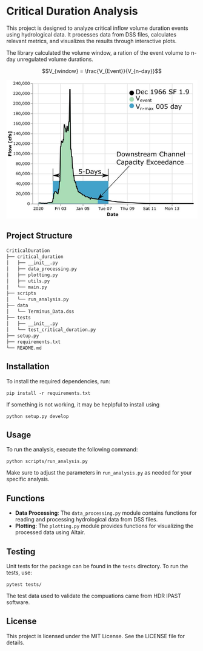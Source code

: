 # Critical Duration Analysis

This project is designed to analyze critical inflow volume duration events using hydrological data. It processes data from DSS files, calculates relevant metrics, and visualizes the results through interactive plots.

The library calculated the volume window, a ration of the event volume to n-day unregulated volume durations.

```math
V_{window} = \frac{V_{Event}}{V_{n-day}}
```

![](images/Volume_window_Diagram.png)

## Project Structure

```
CriticalDuration
├── critical_duration
│   ├── __init__.py
│   ├── data_processing.py
│   ├── plotting.py
│   ├── utils.py
│   └── main.py
├── scripts
│   └── run_analysis.py
├── data
│   └── Terminus_Data.dss
├── tests
│   ├── __init__.py
│   └── test_critical_duration.py
├── setup.py
├── requirements.txt
└── README.md
```

## Installation

To install the required dependencies, run:

```
pip install -r requirements.txt
```

If something is not working, it may be heplpful to install using

```
python setup.py develop
```

## Usage

To run the analysis, execute the following command:

```
python scripts/run_analysis.py
```

Make sure to adjust the parameters in `run_analysis.py` as needed for your specific analysis.

## Functions

- **Data Processing**: The `data_processing.py` module contains functions for reading and processing hydrological data from DSS files.
- **Plotting**: The `plotting.py` module provides functions for visualizing the processed data using Altair.


## Testing

Unit tests for the package can be found in the `tests` directory. To run the tests, use:

```
pytest tests/
```

The test data used to validate the compuations came from HDR IPAST software.

## License

This project is licensed under the MIT License. See the LICENSE file for details.
